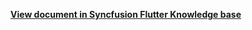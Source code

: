 **[View document in Syncfusion Flutter Knowledge base](https://www.syncfusion.com/kb/12474/how-to-create-timeline-date-picker-in-flutter)**

